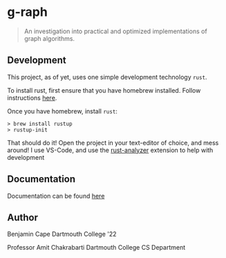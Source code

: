 # g-raph

> An investigation into practical and optimized implementations of graph algorithms.


## Development

This project, as of yet, uses one simple development technology `rust`.

To install rust, first ensure that you have homebrew installed. Follow instructions [here](https://brew.sh/).

Once you have homebrew, install `rust`:
```
> brew install rustup
> rustup-init
```

That should do it! Open the project in your text-editor of choice, and mess around! I use VS-Code, and use the [rust-analyzer](https://marketplace.visualstudio.com/items?itemName=matklad.rust-analyzer) extension to help with development

## Documentation

Documentation can be found [here](https://graph.host.dartmouth.edu/doc/g_raph/index.html)

## Author

Benjamin Cape
Dartmouth College '22

Professor Amit Chakrabarti
Dartmouth College CS Department
